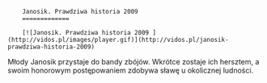 
        Janosik. Prawdziwa historia 2009 
        =============
        
        [![Janosik. Prawdziwa historia 2009 ](http://vidos.pl/images/player.gif)](http://vidos.pl/janosik-prawdziwa-historia-2009)
        
        
 Młody Janosik przystaje do bandy zbójów. Wkrótce zostaje ich hersztem, a swoim honorowym postępowaniem zdobywa sławę u okolicznej ludności.
    